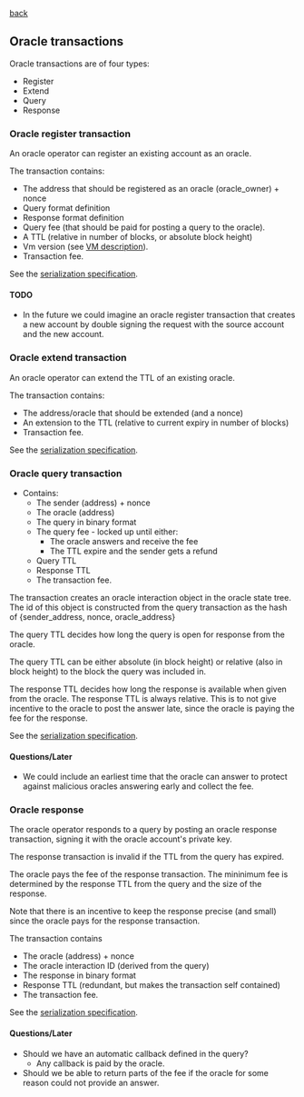 [back](./oracles.md)
## Oracle transactions

Oracle transactions are of four types:
- Register
- Extend
- Query
- Response

### Oracle register transaction

An oracle operator can register an existing account as an oracle.

The transaction contains:
- The address that should be registered as an oracle (oracle_owner) + nonce
- Query format definition
- Response format definition
- Query fee (that should be paid for posting a query to the oracle).
- A TTL (relative in number of blocks, or absolute block height)
- Vm version (see [VM description](../contracts/contract_vms.md)).
- Transaction fee.

See the [serialization specification](/serializations.md#oracle-register-transaction).

#### TODO

- In the future we could imagine an oracle register transaction that
  creates a new account by double signing the request with the source
  account and the new account.

### Oracle extend transaction

An oracle operator can extend the TTL of an existing oracle.

The transaction contains:
- The address/oracle that should be extended (and a nonce)
- An extension to the TTL (relative to current expiry in number of blocks)
- Transaction fee.

See the [serialization specification](/serializations.md#oracle-extend-transaction).

### Oracle query transaction

- Contains:
  - The sender (address) + nonce
  - The oracle (address)
  - The query in binary format
  - The query fee - locked up until either:
    - The oracle answers and receive the fee
    - The TTL expire and the sender gets a refund
  - Query TTL
  - Response TTL
  - The transaction fee.

The transaction creates an oracle interaction object in the oracle
state tree. The id of this object is constructed from the query
transaction as the hash of {sender_address, nonce, oracle_address}

The query TTL decides how long the query is open for response from the
oracle.

The query TTL can be either absolute (in block height) or relative
(also in block height) to the block the query was included in.

The response TTL decides how long the response is available when given
from the oracle. The response TTL is always relative. This is to not
give incentive to the oracle to post the answer late, since the oracle
is paying the fee for the response.

See the [serialization specification](/serializations.md#oracle-query-transaction).

#### Questions/Later

- We could include an earliest time that the oracle can answer to
protect against malicious oracles answering early and collect the fee.

### Oracle response

The oracle operator responds to a query by posting an oracle response
transaction, signing it with the oracle account's private key.

The response transaction is invalid if the TTL from the query has
expired.

The oracle pays the fee of the response transaction. The mininimum fee
is determined by the response TTL from the query and the size of the
response.

Note that there is an incentive to keep the response precise (and
small) since the oracle pays for the response transaction.

The transaction contains
- The oracle (address) + nonce
- The oracle interaction ID (derived from the query)
- The response in binary format
- Response TTL (redundant, but makes the transaction self contained)
- The transaction fee.

See the [serialization specification](/serializations.md#oracle-response-transaction).

#### Questions/Later

- Should we have an automatic callback defined in the query?
  - Any callback is paid by the oracle.
- Should we be able to return parts of the fee if the oracle for some
  reason could not provide an answer.
